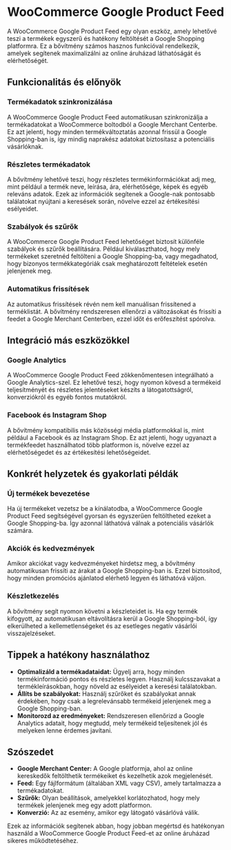 # WooCommerce Google Product Feed

A WooCommerce Google Product Feed egy olyan eszköz, amely lehetővé teszi a termékek egyszerű és hatékony feltöltését a Google Shopping platformra. Ez a bővítmény számos hasznos funkcióval rendelkezik, amelyek segítenek maximalizálni az online áruházad láthatóságát és elérhetőségét.

## Funkcionalitás és előnyök

### Termékadatok szinkronizálása

A WooCommerce Google Product Feed automatikusan szinkronizálja a termékadatokat a WooCommerce boltodból a Google Merchant Centerbe. Ez azt jelenti, hogy minden termékváltoztatás azonnal frissül a Google Shopping-ban is, így mindig naprakész adatokat biztosítasz a potenciális vásárlóknak.

### Részletes termékadatok

A bővítmény lehetővé teszi, hogy részletes termékinformációkat adj meg, mint például a termék neve, leírása, ára, elérhetősége, képek és egyéb releváns adatok. Ezek az információk segítenek a Google-nak pontosabb találatokat nyújtani a keresések során, növelve ezzel az értékesítési esélyeidet.

### Szabályok és szűrők

A WooCommerce Google Product Feed lehetőséget biztosít különféle szabályok és szűrők beállítására. Például kiválaszthatod, hogy mely termékeket szeretnéd feltölteni a Google Shopping-ba, vagy megadhatod, hogy bizonyos termékkategóriák csak meghatározott feltételek esetén jelenjenek meg.

### Automatikus frissítések

Az automatikus frissítések révén nem kell manuálisan frissítened a terméklistát. A bővítmény rendszeresen ellenőrzi a változásokat és frissíti a feedet a Google Merchant Centerben, ezzel időt és erőfeszítést spórolva.

## Integráció más eszközökkel

### Google Analytics

A WooCommerce Google Product Feed zökkenőmentesen integrálható a Google Analytics-szel. Ez lehetővé teszi, hogy nyomon kövesd a termékeid teljesítményét és részletes jelentéseket készíts a látogatottságról, konverziókról és egyéb fontos mutatókról.

### Facebook és Instagram Shop

A bővítmény kompatibilis más közösségi média platformokkal is, mint például a Facebook és az Instagram Shop. Ez azt jelenti, hogy ugyanazt a termékfeedet használhatod több platformon is, növelve ezzel az elérhetőségedet és az értékesítési lehetőségeidet.

## Konkrét helyzetek és gyakorlati példák

### Új termékek bevezetése

Ha új termékeket vezetsz be a kínálatodba, a WooCommerce Google Product Feed segítségével gyorsan és egyszerűen feltöltheted ezeket a Google Shopping-ba. Így azonnal láthatóvá válnak a potenciális vásárlók számára.

### Akciók és kedvezmények

Amikor akciókat vagy kedvezményeket hirdetsz meg, a bővítmény automatikusan frissíti az árakat a Google Shopping-ban is. Ezzel biztosítod, hogy minden promóciós ajánlatod elérhető legyen és láthatóvá váljon.

### Készletkezelés

A bővítmény segít nyomon követni a készleteidet is. Ha egy termék kifogyott, az automatikusan eltávolításra kerül a Google Shopping-ból, így elkerülheted a kellemetlenségeket és az esetleges negatív vásárlói visszajelzéseket.

## Tippek a hatékony használathoz

- **Optimalizáld a termékadataidat:** Ügyelj arra, hogy minden termékinformáció pontos és részletes legyen. Használj kulcsszavakat a termékleírásokban, hogy növeld az esélyeidet a keresési találatokban.
- **Állíts be szabályokat:** Használj szűrőket és szabályokat annak érdekében, hogy csak a legrelevánsabb termékeid jelenjenek meg a Google Shopping-ban.
- **Monitorozd az eredményeket:** Rendszeresen ellenőrizd a Google Analytics adatait, hogy megtudd, mely termékeid teljesítenek jól és melyeken lenne érdemes javítani.

## Szószedet

- **Google Merchant Center:** A Google platformja, ahol az online kereskedők feltölthetik termékeiket és kezelhetik azok megjelenését.
- **Feed:** Egy fájlformátum (általában XML vagy CSV), amely tartalmazza a termékadatokat.
- **Szűrők:** Olyan beállítások, amelyekkel korlátozhatod, hogy mely termékek jelenjenek meg egy adott platformon.
- **Konverzió:** Az az esemény, amikor egy látogató vásárlóvá válik.

Ezek az információk segítenek abban, hogy jobban megértsd és hatékonyan használd a WooCommerce Google Product Feed-et az online áruházad sikeres működtetéséhez.